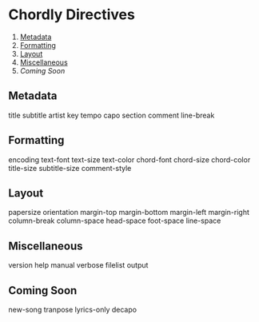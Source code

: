 # Chordly Directives
1. [Metadata](#Metadata)
2. [Formatting](#Formatting)
3. [Layout](#Layout)
4. [Miscellaneous](#Miscellaneous)
5. _Coming Soon_

## Metadata
title
subtitle
artist
key
tempo
capo
section
comment
line-break

## Formatting
encoding
text-font
text-size
text-color
chord-font
chord-size
chord-color
title-size
subtitle-size
comment-style

## Layout
papersize
orientation
margin-top
margin-bottom
margin-left
margin-right
column-break
column-space
head-space
foot-space
line-space

## Miscellaneous
version
help
manual
verbose
filelist
output

## Coming Soon
new-song
tranpose
lyrics-only
decapo